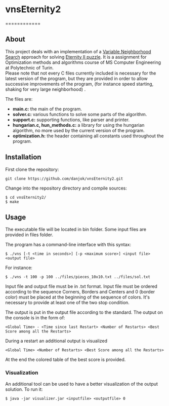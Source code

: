 
# vnsEternity2
============
## About
This project deals with an implementation of a [Variable Neighborhood Search](http://en.wikipedia.org/wiki/Variable_Neighborhood_Search) approach for solving [Eternity II puzzle](http://en.wikipedia.org/wiki/Eternity_II_puzzle).
It is a assignment for Optimization methods and algorithms course of MS Computer Engineering at Polytechnic of Turin.  
Please note that not every C files currently included is necessary for the latest version of the program, but they are provided in order to allow successive improvements of the program, (for instance speed starting, shaking for very large neighborhood) .

The files are:
* **main.c:** the main of the program.  
* **solver.c:** various functions to solve some parts of the algorithm.
* **support.c:** supporting functions, like parser and printer.
* **hungarian.c, hun_methods.c:** a library for using the hungarian algorithm, no more used by the current version of the program.
* **optimization.h:** the header containing all constants used throughout the program.  

## Installation 
First clone the repository:
```
git clone https://github.com/danjok/vnsEternity2.git
```
Change into the repository directory and compile sources:
```
$ cd vnsEternity2/
$ make
```
## Usage  
The executable file will be located in bin folder. Some input files are provided in files folder.  

The program has a command-line interface with this syntax:
```
$ ./vns [-t <time in seconds>] [-p <maximum score>] <input file> <output file>
```
For instance:
```
$ ./vns -t 100 -p 100 ../files/pieces_10x10.txt ../files/sol.txt
```

Input file and output file must be in .txt format. Input file must be ordered according to the sequence Corners, Borders and Centers and 0 (border color) must be placed at the beginning of the sequence of colors.
It's necessary to provide at least one of the two stop condition.

The output is put in the output file according to the standard.
The output on the console is in the form of:
```
<Global Time> - <Time since last Restart> <Number of Restarts> <Best Score among all the Restarts>
```
During a restart an additional output is visualized
```
<Global Time> <Number of Restarts> <Best Score among all the Restarts>
```
At the end the colored table of the best score is provided.

### Visualization
An additional tool can be used to have a better visualization of the output solution. To run it:
```
$ java -jar visualizer.jar <inputfile> <outputfile> 0
```

